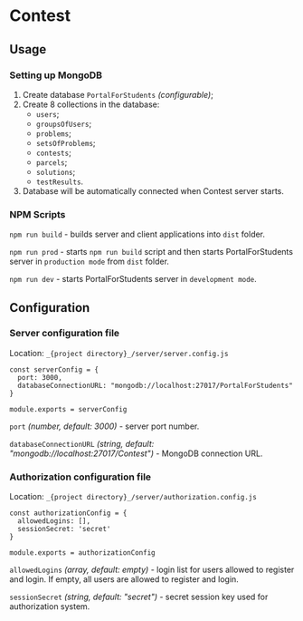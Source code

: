 Contest
=====================
Usage
-----------------------------------
### Setting up MongoDB
1. Create database `PortalForStudents` _(configurable)_;
2. Create 8 collections in the database:
    * `users`;
    * `groupsOfUsers`;
    * `problems`;
    * `setsOfProblems`;
    * `contests`;
    * `parcels`;
    * `solutions`;
    * `testResults`.
3. Database will be automatically connected when Contest server starts.

### NPM Scripts
`npm run build` - builds server and client applications into `dist` folder.

`npm run prod` - starts `npm run build` script and then starts PortalForStudents server in `production mode` from `dist` folder.

`npm run dev` - starts PortalForStudents server in `development mode`.

Configuration
-----------------------------------
### Server configuration file
Location: `_{project directory}_/server/server.config.js`
```
const serverConfig = {
  port: 3000,
  databaseConnectionURL: "mongodb://localhost:27017/PortalForStudents"
}

module.exports = serverConfig
```
`port` _(number, default: 3000)_ - server port number.

`databaseConnectionURL` _(string, default: "mongodb://localhost:27017/Contest")_ - MongoDB connection URL.

### Authorization configuration file
Location: `_{project directory}_/server/authorization.config.js`
```
const authorizationConfig = {
  allowedLogins: [],
  sessionSecret: 'secret'
}

module.exports = authorizationConfig
```
`allowedLogins` _(array, default: empty)_ - login list for users allowed to register and login. If empty, all users are allowed to register and login.

`sessionSecret` _(string, default: "secret")_ - secret session key used for authorization system.
